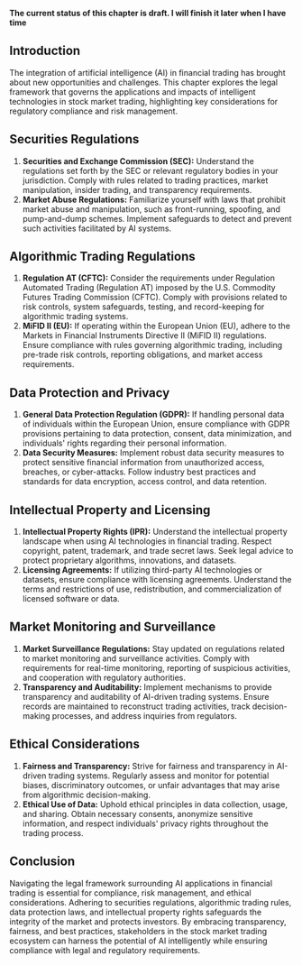 **The current status of this chapter is draft. I will finish it later when I have time**

Introduction
------------

The integration of artificial intelligence (AI) in financial trading has brought about new opportunities and challenges. This chapter explores the legal framework that governs the applications and impacts of intelligent technologies in stock market trading, highlighting key considerations for regulatory compliance and risk management.

Securities Regulations
----------------------

1. **Securities and Exchange Commission (SEC):** Understand the regulations set forth by the SEC or relevant regulatory bodies in your jurisdiction. Comply with rules related to trading practices, market manipulation, insider trading, and transparency requirements.
2. **Market Abuse Regulations:** Familiarize yourself with laws that prohibit market abuse and manipulation, such as front-running, spoofing, and pump-and-dump schemes. Implement safeguards to detect and prevent such activities facilitated by AI systems.

Algorithmic Trading Regulations
-------------------------------

1. **Regulation AT (CFTC):** Consider the requirements under Regulation Automated Trading (Regulation AT) imposed by the U.S. Commodity Futures Trading Commission (CFTC). Comply with provisions related to risk controls, system safeguards, testing, and record-keeping for algorithmic trading systems.
2. **MiFID II (EU):** If operating within the European Union (EU), adhere to the Markets in Financial Instruments Directive II (MiFID II) regulations. Ensure compliance with rules governing algorithmic trading, including pre-trade risk controls, reporting obligations, and market access requirements.

Data Protection and Privacy
---------------------------

1. **General Data Protection Regulation (GDPR):** If handling personal data of individuals within the European Union, ensure compliance with GDPR provisions pertaining to data protection, consent, data minimization, and individuals' rights regarding their personal information.
2. **Data Security Measures:** Implement robust data security measures to protect sensitive financial information from unauthorized access, breaches, or cyber-attacks. Follow industry best practices and standards for data encryption, access control, and data retention.

Intellectual Property and Licensing
-----------------------------------

1. **Intellectual Property Rights (IPR):** Understand the intellectual property landscape when using AI technologies in financial trading. Respect copyright, patent, trademark, and trade secret laws. Seek legal advice to protect proprietary algorithms, innovations, and datasets.
2. **Licensing Agreements:** If utilizing third-party AI technologies or datasets, ensure compliance with licensing agreements. Understand the terms and restrictions of use, redistribution, and commercialization of licensed software or data.

Market Monitoring and Surveillance
----------------------------------

1. **Market Surveillance Regulations:** Stay updated on regulations related to market monitoring and surveillance activities. Comply with requirements for real-time monitoring, reporting of suspicious activities, and cooperation with regulatory authorities.
2. **Transparency and Auditability:** Implement mechanisms to provide transparency and auditability of AI-driven trading systems. Ensure records are maintained to reconstruct trading activities, track decision-making processes, and address inquiries from regulators.

Ethical Considerations
----------------------

1. **Fairness and Transparency:** Strive for fairness and transparency in AI-driven trading systems. Regularly assess and monitor for potential biases, discriminatory outcomes, or unfair advantages that may arise from algorithmic decision-making.
2. **Ethical Use of Data:** Uphold ethical principles in data collection, usage, and sharing. Obtain necessary consents, anonymize sensitive information, and respect individuals' privacy rights throughout the trading process.

Conclusion
----------

Navigating the legal framework surrounding AI applications in financial trading is essential for compliance, risk management, and ethical considerations. Adhering to securities regulations, algorithmic trading rules, data protection laws, and intellectual property rights safeguards the integrity of the market and protects investors. By embracing transparency, fairness, and best practices, stakeholders in the stock market trading ecosystem can harness the potential of AI intelligently while ensuring compliance with legal and regulatory requirements.
